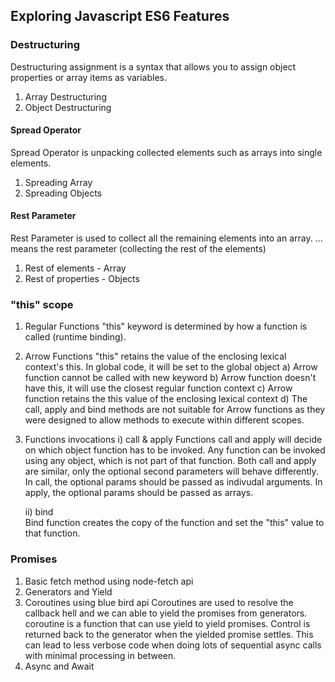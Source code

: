 ## Exploring Javascript ES6 Features

### Destructuring
Destructuring assignment is a syntax that allows you to assign object properties or array items as variables. 
1) Array Destructuring
2) Object Destructuring

#### Spread Operator
Spread Operator is unpacking collected elements such as arrays into single elements.
1) Spreading Array
2) Spreading Objects

#### Rest Parameter
Rest Parameter is used to collect all the remaining elements into an array. 
... means the rest parameter (collecting the rest of the elements)

1) Rest of elements - Array
2) Rest of properties - Objects

### "this" scope
1) Regular Functions
"this" keyword is determined by how a function is called (runtime binding).
2) Arrow Functions
"this" retains the value of the enclosing lexical context's this. In global code, it will be set to the global object
    a) Arrow function cannot be called with new keyword
    b) Arrow function doesn't have this, it will use the closest regular function context 
    c) Arrow function retains the this value of the enclosing lexical context
    d) The call, apply and bind methods are not suitable for Arrow functions as they were designed to allow methods to execute within different scopes.

3) Functions invocations 
    i) call & apply
        Functions call and apply will decide on which object function has to be invoked. Any function can be invoked using any object, which is not part of that function. 
        Both call and apply are similar, only the optional second parameters will behave differently.
        In call, the optional params should be passed as indivudal arguments.
        In apply, the optional params should be passed as arrays.

   ii) bind  
        Bind function creates the copy of the function and set the "this" value to that function.

### Promises
1) Basic fetch method using node-fetch api
2) Generators and Yield
3) Coroutines using blue bird api
Coroutines are used to resolve the callback hell and we can able to yield the promises from generators.
coroutine is a function that can use yield to yield promises. Control is returned back to the generator when the yielded promise settles. This can lead to less verbose code when doing lots of sequential async calls 
with minimal processing in between.
4) Async and Await


